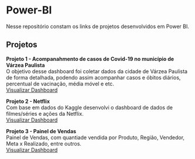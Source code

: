 # Power-BI

Nesse repositório constam os links de projetos desenvolvidos em Power BI.

## Projetos

**Projeto 1 - Acompanahmento de casos de Covid-19 no município de Várzea Paulista**<br>
O objetivo desse dashboard foi coletar dados da cidade de Várzea Paulista de forma detalhada, podendo assim acompanhar casos e óbitos diários, percentual de vacinação, média móvel e etc.
<br><a href="https://lnkd.in/dpGqKrzs">Visualizar Dashboard</a>

**Projeto 2 - Netflix**<br>
Com base em dados do Kaggle desenvolvi o dashboard de dados de filmes/séries e ações da Netflix.
<br><a href="https://app.powerbi.com/view?r=eyJrIjoiNWYyZTBmYzYtNmQxYi00M2YwLTg3NjItNzQ1NGZiYWQ3MWIzIiwidCI6ImM1MWE2OGQ1LTgwNGItNGZhYi05YTJjLTBiNmI2ODU2NmJhOCJ9">Visualizar Dashboard</a>

**Projeto 3 - Painel de Vendas**<br>
Painel de Vendas, com quantiade vendida por Produto, Região, Vendedor, Meta x Realizado, entre outros.
<br><a href="https://app.powerbi.com/view?r=eyJrIjoiMWFhNWU1ZGEtNDU1Mi00MzBkLTlkMzctNGRhNThlYzAyNzgwIiwidCI6ImM1MWE2OGQ1LTgwNGItNGZhYi05YTJjLTBiNmI2ODU2NmJhOCJ9">Visualizar Dashboard</a>
